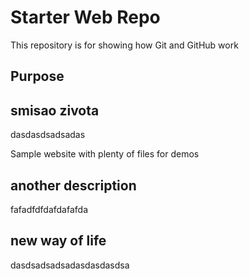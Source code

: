 # Starter Web Repo

This repository is for showing how Git and GitHub work

## Purpose

## smisao zivota
dasdasdsadsadas

Sample website with plenty of files for demos

## another description

fafadfdfdafdafafda

## new way of life

dasdsadsadsadasdasdasdsa
